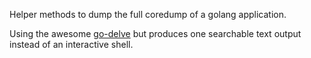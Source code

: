 Helper methods to dump the full coredump of a golang application.

Using the awesome [go-delve](https://github.com/go-delve/delve) but produces one searchable text output instead of an interactive shell.

